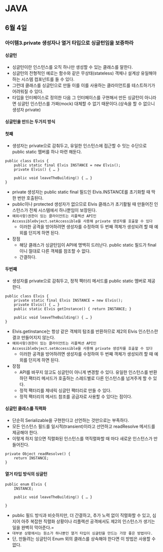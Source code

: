 # JAVA

## 6월 4일

### 아이템3.private 생성자나 열거 타입으로 싱글턴임을 보증하라

#### 싱글턴
- 싱글턴이란 인스턴스를 오직 하나만 생성할 수 있는 클래스를 말한다.
- 싱글턴의 전형적인 예로는 함수와 같은 무상태(stateless) 객체나 설계상 유일해야 하는 시스템 컴포넌트를 들 수 있다.
- 그런데 클래스를 싱글턴으로 만들 이를 이를 사용하는 클라이언트를 테스트하기가 어려워질 수 있다.
- 타입을 인터페이스로 정의한 다음 그 인터페이스를 구현해서 만든 싱글턴이 아니라면 싱글턴 인스턴스를 가짜(mock) 대체할 수 없기 때문이다.(상속을 할 수 없으니 생성자 private)

#### 싱글턴을 만드는 두가지 방식
#### 첫째
- 생성자는 private으로 감춰두고, 유일한 인스턴스에 접근할 수 잇는 수단으로 public static 멤버를 하나 마련 해둔다.
```{.java}
public class Elvis {
	public static final Elvis INSTANCE = new Elvis();
	private Elvis() { … }
	
	public void leaveTheBuilding() { … }
}
```
- private 생성자는 public static final 필드인 Elvis.INSTANCE를 초기화할 때 딱 한 번만 호출된다.
- public이나 protected 생성자가 없으므로 Elvis 클래스가 초기활될 때 만들어진 인스턴스가 전체 시스템에서 하나뿐임이 보장된다.
- `예외사항)권한이 있는 클라이언트는 리플렉션 API인 AccessibleOvject.setAccessible을 사용해 private 생성자를 호출할 수 있다`
    - 이러한 공격을 방어하려면 생성자를 수정하여 두 번째 객체가 생성되려 할 때 예외를 던지게 하면 된다.
- 장점
    - 해당 클래스가 싱글턴임이 API에 명백히 드러난다. public static 필드가 final이니 절대로 다른 객체를 참조할 수 없다.
    - 간결하다.

#### 두번째
- 생성자를 private으로 감춰두고, 정적 팩터리 메서드를 public static 멤버로 제공한다.
```{.java}
public class Elvis {
	private static final Elvis INSTANCE = new Elvis();
	private Elvis() { … }
	public static Elvis getInstance() { return INSTANCE; }

	public void leaveTheBuilding() { … }
}
```
- Elvis.getInstance는 항상 같은 객체의 탐조를 반환하므로 제2의 Elvis 인스턴스란 결코 만들어지지 않는다.
- `예외사항)권한이 있는 클라이언트는 리플렉션 API인 AccessibleOvject.setAccessible을 사용해 private 생성자를 호출할 수 있다`
    - 이러한 공격을 방어하려면 생성자를 수정하여 두 번째 객체가 생성되려 할 때 예외를 던지게 하면 된다.
- 장점
    - API를 바꾸지 않고도 싱글턴이 아니게 변경할 수 있다. 유일한 인스턴스를 반환하던 팩터리 메서드가 호출하는 스레드별로 다른 인스턴스를 넘겨주게 할 수 있다.
    - 정적 팩터리를 제네릭 싱글턴 팩터리로 만들 수 있다.
    - 정적 팩터리의 메서드 참조를 공급자로 사용할 수 있다는 점이다.

#### 싱글턴 클래스를 직력화
- 단순히 Serializable을 구현한다고 선언하는 것만으로는 부족하다.
- 모든 인스턴스 필드를 일시적(transient)이라고 선언하고 readResolve 메서드를 제공해야 한다.
- 이렇게 하지 않으면 직렬화된 인스턴스를 역직렬화할 때 마다 새로운 인스턴스가 만들어진다.
```{.java}
private Object readResolve() {
	return INSTANCE;
}
```

#### 열거 타입 방식의 싱글턴
```{.java}
public enum Elvis {
	INSTANCE;
	
	public void leaveTheBuilding() { … }
	
}
```
- public 필드 방식과 비슷하지만, 더 간결하고, 추가 노력 없이 직렬화할 수 있고, 심지어 아주 복잡한 직렬화 상황이나 리플렉션 공격에서도 제2의 인스턴스가 생기는 일을 완벽히 막아준다.=
- `대부분 상황에서는 원소가 하나뿐인 열거 타입이 싱글턴을 만드는 가장 좋은 방법이다.`
- 단, 만들려는 싱글턴이 Enum 외의 클래스를 상속해야 한다면 이 방법은 사용할 수 없다.
